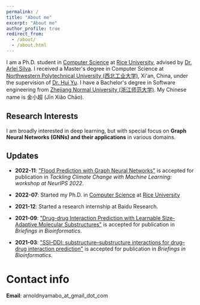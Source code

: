 ```yaml
---
permalink: /
title: "About me"
excerpt: "About me"
author_profile: true
redirect_from: 
  - /about/
  - /about.html
---
```


I am a Ph.D. student in [Computer Science](https://cs.rice.edu/) at [Rice University](https://www.rice.edu/), advised by [Dr. Arlei Silva](https://cs.rice.edu/~al110/index.html). I received a Master's degree in Computer Science at [Northwestern Polytechnical University (西北工业大学)](http://en.nwpu.edu.cn/), Xi'an, China, under the supervision of [Dr. Hui Yu](https://teacher.nwpu.edu.cn/yuhui.html). I have a Bachelor's degree in Software engineering from [Zhejiang Normal University (浙江师范大学)](http://zjnu.edu.cn/). 
My Chinese name is 金小超 (Jīn Xiǎo Chāo). 


Research Interests
------
I am broadly interested in deep learning, but with special focus on **Graph Neural Networks (GNNs) and their applications** in various domains. 

Updates
------
- **2022-11**: ["Flood Prediction with Graph Neural Networks"](https://www.climatechange.ai/papers/neurips2022/75) is accepted for publication in *Tackling Climate Change with Machine Learning: workshop at NeurIPS 2022*.

- **2022-07**: Started my Ph.D. in [Computer Science](https://cs.rice.edu/) at [Rice University](https://www.rice.edu/) 

- **2021-12**: Started a research internship at Baidu Research. 

- **2021-09**: ["Drug-drug Interaction Prediction with Learnable Size-Adaptive Molecular Substructures"](https://doi.org/10.1093/bib/bbab441) is accepted for publication in *Briefings in Bioinformatics*.

- **2021-03**: ["SSI–DDI: substructure–substructure interactions for drug–drug interaction prediction"]( https://doi.org/10.1093/bib/bbab133) is accepted for publication in *Briefings in Bioinformatics*.


Contact info
===
**Email**: arnoldnyamabo_at_gmail_dot_com


